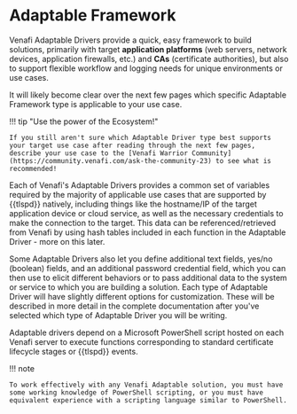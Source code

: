 # Adaptable Framework

Venafi Adaptable Drivers provide a quick, easy framework to build solutions, primarily with target **application platforms** (web servers, network devices, application firewalls, etc.) and **CAs** (certificate authorities), but also to support flexible workflow and logging needs for unique environments or use cases.

It will likely become clear over the next few pages which specific Adaptable Framework type is applicable to your use case.

!!! tip "Use the power of the Ecosystem!"

    If you still aren't sure which Adaptable Driver type best supports your target use case after reading through the next few pages, describe your use case to the [Venafi Warrior Community](https://community.venafi.com/ask-the-community-23) to see what is recommended!

Each of Venafi's Adaptable Drivers provides a common set of variables required by the majority of applicable use cases that are supported by {{tlspd}} natively, including things like the hostname/IP of the target application device or cloud service, as well as the necessary credentials to make the connection to the target.
This data can be referenced/retrieved from Venafi by using hash tables included in each function in the Adaptable Driver - more on this later.

Some Adaptable Drivers also let you define additional text fields, yes/no (boolean) fields, and an additional password credential field, which you can then use to elicit different behaviors or to pass additional data to the system or service to which you are building a solution.
Each type of Adaptable Driver will have slightly different options for customization.
These will be described in more detail in the complete documentation after you've selected which type of Adaptable Driver you will be writing.

Adaptable drivers depend on a Microsoft PowerShell script hosted on each Venafi server to execute functions corresponding to standard certificate lifecycle stages or {{tlspd}} events.

!!! note

    To work effectively with any Venafi Adaptable solution, you must have some working knowledge of PowerShell scripting, or you must have equivalent experience with a scripting language similar to PowerShell.
